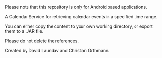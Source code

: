 Please note that this repository is only for Android based applications. 

A Calendar Service for retrieving calendar events in a specified time range.

You can either copy the content to your own working directory, or export them to a .JAR file.

Please do not delete the references.

Created by David Laundav and Christian Orthmann.
